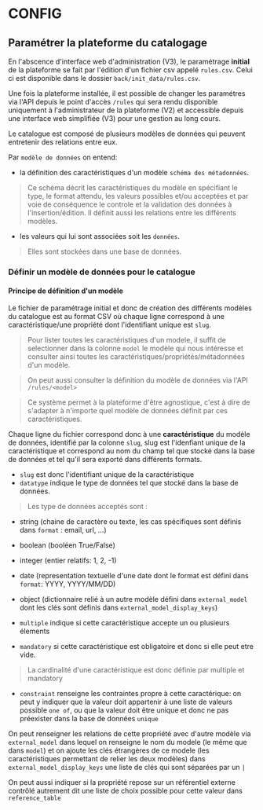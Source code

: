 # CONFIG

## Paramétrer la plateforme du catalogage

En l'abscence d'interface web d'administration (V3), le paramétrage **initial** de la plateforme se fait par l'édition d'un fichier csv appelé `rules.csv`.
Celui ci est disponible dans le dossier `back/init_data/rules.csv`.

Une fois la plateforme installée, il est possible de changer les paramétres via l'API depuis le point d'accès `/rules` qui sera rendu disponible uniquement à l'administrateur de la plateforme (V2) et accessible depuis une interface web simplifiée (V3) pour une gestion au long cours.


Le catalogue est composé de plusieurs modèles de données qui peuvent entretenir des relations entre eux.

Par `modèle de données` on entend: 
- la définition des caractéristiques d'un modèle `schéma des métadonnées`. 
> Ce schéma décrit les caractéristiques du modèle en spécifiant le type, le format attendu, les valeurs possibles et/ou acceptées et par voie de conséquence le controle et la validation des données à l'insertion/édition. Il définit aussi les relations entre les différents modèles.
- les valeurs qui lui sont associées soit les `données`. 
> Elles sont stockées dans une base de données.
 
### Définir un modèle de données pour le catalogue

#### Principe de définition d'un modèle

Le fichier de paramétrage initial et donc de création des différents modèles du catalogue est au format CSV où chaque ligne correspond à une caractéristique/une propriété dont l'identifiant unique est `slug`. 

> Pour lister toutes les caractéristiques d'un modele, il suffit de selectionner dans la colonne `model` le modèle qui nous intéresse et consulter ainsi toutes les caractéristiques/propriétés/métadonnées d'un modèle. 

> On peut aussi consulter la définition du modèle de données via l'API `/rules/<model>` 

> Ce système permet à la plateforme d'être agnostique, c'est à dire de s'adapter à n'importe quel modèle de données définit par ces caractéristiques. 

Chaque ligne du fichier correspond donc à une **caractéristique** du modèle de données, identifié par la colonne `slug`, slug est l'idenfiant unique de la caractéristique et correspond au nom du champ tel que stocké dans la base de données et tel qu'il sera exporté dans différents formats. 
- `slug` est donc l'identifiant unique de la caractéristique
- `datatype` indique le type de données tel que stocké dans la base de données.

> Les type de données acceptés sont : 
- string (chaine de caractère ou texte, les cas spécifiques sont définis dans `format` : email, url, ...)
- boolean (booléen True/False) 
- integer (entier relatifs: 1, 2, -1) 
- date (representation textuelle d'une date dont le format est défini dans `format`: YYYY, YYYY/MM/DD) 
- object (dictionnaire relié à un autre modèle défini dans `external_model` dont les clés sont définis dans `external_model_display_keys`)

- `multiple` indique si cette caractéristique accepte un ou plusieurs élements 
- `mandatory` si cette caractéristique est obligatoire et donc si elle peut etre vide.

> La cardinalité d'une caractéristique est donc définie par multiple et mandatory

- `constraint` renseigne les contraintes propre à cette caractérique: on peut y indiquer que la valeur doit appartenir à une liste de valeurs possible `one of`, ou que la valeur doit être unique et donc ne pas préexister dans la base de données `unique`

On peut renseigner les relations de cette propriété avec d'autre modèle via `external_model` dans lequel on renseigne le nom du modele (le même que dans `model`)
et on ajoute les clés étrangères de ce modele (les caractéristiques permettant de relier les deux modèles) dans `external_model_display_keys` une liste de clés qui sont séparées par un `|`

On peut aussi indiquer si la propriété repose sur un référentiel externe contrôlé autrement dit une liste de choix possible pour cette valeur dans `reference_table`

